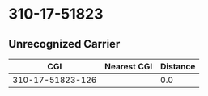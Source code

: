 # 310-17-51823
## Unrecognized Carrier


| CGI | Nearest CGI | Distance |
|-----|-------------|----------|
| 310-17-51823-126 |  | 0.0 |
